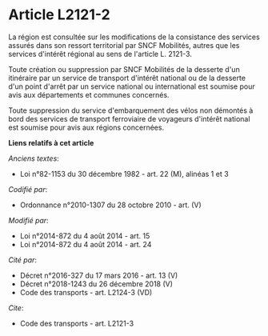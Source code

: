 # Article L2121-2

La région est consultée sur les modifications de la consistance des services assurés dans son ressort territorial par SNCF
Mobilités, autres que les services d'intérêt régional au sens de l'article L. 2121-3. 

Toute création ou suppression par SNCF Mobilités de la desserte d'un itinéraire par un service de transport d'intérêt
national ou de la desserte d'un point d'arrêt par un service national ou international est soumise pour avis aux départements
et communes concernés.

Toute suppression du service d'embarquement des vélos non démontés à bord des services de transport ferroviaire de voyageurs
d'intérêt national est soumise pour avis aux régions concernées.

**Liens relatifs à cet article**

_Anciens textes_:

  - Loi n°82-1153 du 30 décembre 1982 - art. 22 (M), alinéas 1 et 3

_Codifié par_:

  - Ordonnance n°2010-1307 du 28 octobre 2010 - art. (V)

_Modifié par_:

  - Loi n°2014-872 du 4 août 2014 - art. 15
  - Loi n°2014-872 du 4 août 2014 - art. 24

_Cité par_:

  - Décret n°2016-327 du 17 mars 2016 - art. 13 (V)
  - Décret n°2018-1243 du 26 décembre 2018 (V)
  - Code des transports - art. L2124-3 (VD)

_Cite_:

  - Code des transports - art. L2121-3
